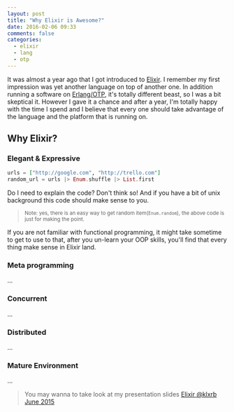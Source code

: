 ```yaml
---
layout: post
title: "Why Elixir is Awesome?"
date: 2016-02-06 09:33
comments: false
categories:
  - elixir
  - lang
  - otp
---
```


It was almost a year ago that I got introduced to [Elixir](http://elixir-lang.org).
I remember my first impression was yet another language on top of another one.
In addition running a software on [Erlang/OTP](http://www.erlang.org/), it's totally different beast,
so I was a bit skeptical it. However I gave it a chance and after a year,
I'm totally happy with the time I spend and
I believe that every one should take advantage of the language and the platform that is running on.


## Why Elixir?

<!-- more -->
### Elegant & Expressive

```elixir
urls = ["http://google.com", "http://trello.com"]
random_url = urls |> Enum.shuffle |> List.first
```

Do I need to explain the code? Don't think so!
And if you have a bit of unix background this code should make sense to you.

> <small>Note: yes, there is an easy way to get random item(`Enum.random`), the above code is just for making the point.</small>

If you are not familiar with functional programming, it might take sometime to get to use
to that, after you un-learn your OOP skills, you'll find that every thing make sense in Elixir land.

### Meta programming
...

### Concurrent
...
### Distributed
...
### Mature Environment
...



> You may wanna to take look at my presentation slides [Elixir @klxrb June 2015](https://github.com/slashmili/talks/tree/master/2015/elixir-klxrb-june)

